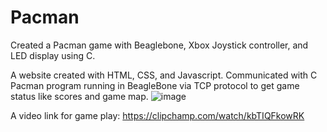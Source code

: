 # Pacman
Created a Pacman game with Beaglebone, Xbox Joystick controller, and LED display using C.

A website created with HTML, CSS, and Javascript. Communicated with C Pacman program running in BeagleBone via TCP protocol to get game status like scores and game map.
![image](https://github.com/phyeony/Pacman/assets/67985232/958746b2-ccba-4baf-b0f4-a3d904fbe84a)

A video link for game play:
https://clipchamp.com/watch/kbTIQFkowRK 
